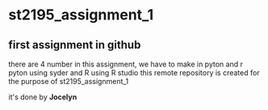 # st2195_assignment_1
## first assignment in github
there are 4 number in this assignment, we have to make in pyton and r 
pyton using syder and R using R studio 
this remote repository is created for the purpose of st2195_assignment_1

it's done by **Jocelyn**
